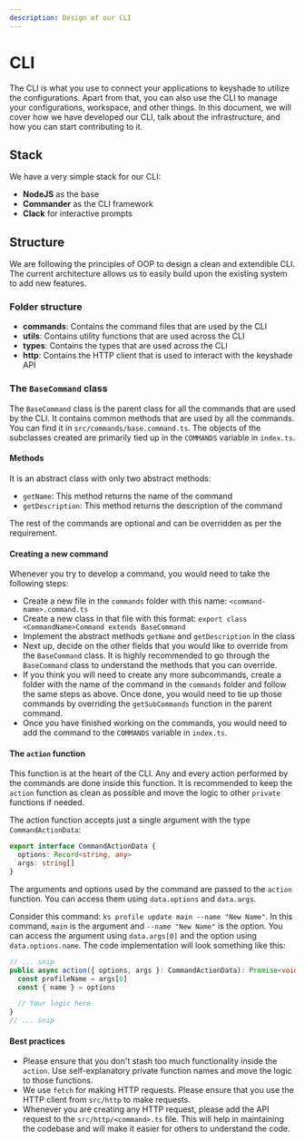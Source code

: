 ```yaml
---
description: Design of our CLI
---
```


# CLI

The CLI is what you use to connect your applications to keyshade to utilize the configurations. Apart from that, you can also use the CLI to manage your configurations, workspace, and other things. In this document, we will cover how we have developed our CLI, talk about the infrastructure, and how you can start contributing to it.

## Stack

We have a very simple stack for our CLI:

- **NodeJS** as the base
- **Commander** as the CLI framework
- **Clack** for interactive prompts

## Structure

We are following the principles of OOP to design a clean and extendible CLI. The current architecture allows us to easily build upon the existing system to add new features.

### Folder structure

- **commands**: Contains the command files that are used by the CLI
- **utils**: Contains utility functions that are used across the CLI
- **types**: Contains the types that are used across the CLI
- **http**: Contains the HTTP client that is used to interact with the keyshade API

### The `BaseCommand` class

The `BaseCommand` class is the parent class for all the commands that are used by the CLI. It contains common methods that are used by all the commands. You can find it in `src/commands/base.command.ts`. The objects of the subclasses created are primarily tied up in the `COMMANDS` variable in `index.ts`.

#### Methods

It is an abstract class with only two abstract methods:

- `getName`: This method returns the name of the command
- `getDescription`: This method returns the description of the command

The rest of the commands are optional and can be overridden as per the requirement.

#### Creating a new command

Whenever you try to develop a command, you would need to take the following steps:

- Create a new file in the `commands` folder with this name: `<command-name>.command.ts`
- Create a new class in that file with this format: `export class <CommandName>Command extends BaseCommand`
- Implement the abstract methods `getName` and `getDescription` in the class
- Next up, decide on the other fields that you would like to override from the `BaseCommand` class. It is highly recommended to go through the `BaseCommand` class to understand the methods that you can override.
- If you think you will need to create any more subcommands, create a folder with the name of the command in the `commands` folder and follow the same steps as above. Once done, you would need to tie up those commands by overriding the `getSubCommands` function in the parent command.
- Once you have finished working on the commands, you would need to add the command to the `COMMANDS` variable in `index.ts`.

#### The `action` function

This function is at the heart of the CLI. Any and every action performed by the commands are done inside this function. It is recommended to keep the `action` function as clean as possible and move the logic to other `private` functions if needed.

The action function accepts just a single argument with the type `CommandActionData`:

```typescript
export interface CommandActionData {
  options: Record<string, any>
  args: string[]
}
```

The arguments and options used by the command are passed to the `action` function. You can access them using `data.options` and `data.args`.

Consider this command: `ks profile update main --name "New Name"`. In this command, `main` is the argument and `--name "New Name"` is the option. You can access the argument using `data.args[0]` and the option using `data.options.name`. The code implementation will look something like this:

```typescript
// ... snip
public async action({ options, args }: CommandActionData): Promise<void> {
  const profileName = args[0]
  const { name } = options

  // Your logic here
}
// ... snip
```

#### Best practices

- Please ensure that you don't stash too much functionality inside the `action`. Use self-explanatory private function names and move the logic to those functions.
- We use `fetch` for making HTTP requests. Please ensure that you use the HTTP client from `src/http` to make requests.
- Whenever you are creating any HTTP request, please add the API request to the `src/http/<command>.ts` file. This will help in maintaining the codebase and will make it easier for others to understand the code.
